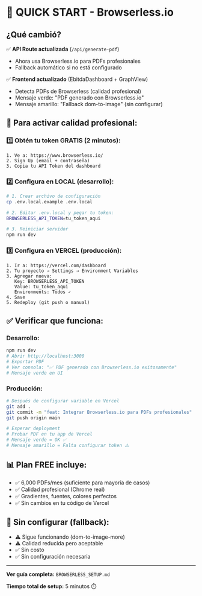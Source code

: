 # 🎯 QUICK START - Browserless.io

## ¿Qué cambió?

✅ **API Route actualizada** (`/api/generate-pdf`)
- Ahora usa Browserless.io para PDFs profesionales
- Fallback automático si no está configurado

✅ **Frontend actualizado** (EbitdaDashboard + GraphView)
- Detecta PDFs de Browserless (calidad profesional)
- Mensaje verde: "PDF generado con Browserless.io"
- Mensaje amarillo: "Fallback dom-to-image" (sin configurar)

## 🚀 Para activar calidad profesional:

### 1️⃣ Obtén tu token GRATIS (2 minutos):
```
1. Ve a: https://www.browserless.io/
2. Sign Up (email + contraseña)
3. Copia tu API Token del dashboard
```

### 2️⃣ Configura en LOCAL (desarrollo):
```bash
# 1. Crear archivo de configuración
cp .env.local.example .env.local

# 2. Editar .env.local y pegar tu token:
BROWSERLESS_API_TOKEN=tu_token_aqui

# 3. Reiniciar servidor
npm run dev
```

### 3️⃣ Configura en VERCEL (producción):
```
1. Ir a: https://vercel.com/dashboard
2. Tu proyecto → Settings → Environment Variables
3. Agregar nueva:
   Key: BROWSERLESS_API_TOKEN
   Value: tu_token_aqui
   Environments: Todos ✓
4. Save
5. Redeploy (git push o manual)
```

## ✅ Verificar que funciona:

### Desarrollo:
```bash
npm run dev
# Abrir http://localhost:3000
# Exportar PDF
# Ver consola: "✅ PDF generado con Browserless.io exitosamente"
# Mensaje verde en UI
```

### Producción:
```bash
# Después de configurar variable en Vercel
git add .
git commit -m "feat: Integrar Browserless.io para PDFs profesionales"
git push origin main

# Esperar deployment
# Probar PDF en tu app de Vercel
# Mensaje verde = OK ✅
# Mensaje amarillo = Falta configurar token ⚠️
```

## 📊 Plan FREE incluye:
- ✅ 6,000 PDFs/mes (suficiente para mayoría de casos)
- ✅ Calidad profesional (Chrome real)
- ✅ Gradientes, fuentes, colores perfectos
- ✅ Sin cambios en tu código de Vercel

## 🔄 Sin configurar (fallback):
- ⚠️ Sigue funcionando (dom-to-image-more)
- ⚠️ Calidad reducida pero aceptable
- ✅ Sin costo
- ✅ Sin configuración necesaria

---

**Ver guía completa:** `BROWSERLESS_SETUP.md`

**Tiempo total de setup:** 5 minutos ⏱️

